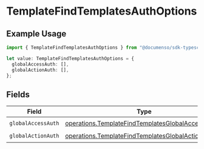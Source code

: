 # TemplateFindTemplatesAuthOptions

## Example Usage

```typescript
import { TemplateFindTemplatesAuthOptions } from "@documenso/sdk-typescript/models/operations";

let value: TemplateFindTemplatesAuthOptions = {
  globalAccessAuth: [],
  globalActionAuth: [],
};
```

## Fields

| Field                                                                                                                  | Type                                                                                                                   | Required                                                                                                               | Description                                                                                                            |
| ---------------------------------------------------------------------------------------------------------------------- | ---------------------------------------------------------------------------------------------------------------------- | ---------------------------------------------------------------------------------------------------------------------- | ---------------------------------------------------------------------------------------------------------------------- |
| `globalAccessAuth`                                                                                                     | [operations.TemplateFindTemplatesGlobalAccessAuth](../../models/operations/templatefindtemplatesglobalaccessauth.md)[] | :heavy_check_mark:                                                                                                     | N/A                                                                                                                    |
| `globalActionAuth`                                                                                                     | [operations.TemplateFindTemplatesGlobalActionAuth](../../models/operations/templatefindtemplatesglobalactionauth.md)[] | :heavy_check_mark:                                                                                                     | N/A                                                                                                                    |